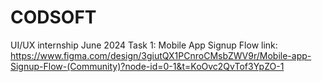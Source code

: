 # CODSOFT
UI/UX internship June 2024
Task 1: Mobile App Signup Flow link: https://www.figma.com/design/3giutQX1PCnroCMsbZWV9r/Mobile-app-Signup-Flow-(Community)?node-id=0-1&t=KoOvc2QvTof3YpZO-1
